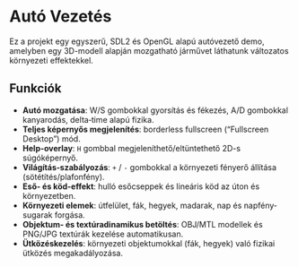 # Autó Vezetés

Ez a projekt egy egyszerű, SDL2 és OpenGL alapú autóvezető demo, amelyben egy 3D-modell alapján mozgatható járművet láthatunk változatos környezeti effektekkel.

## Funkciók

- **Autó mozgatása**: W/S gombokkal gyorsítás és fékezés, A/D gombokkal kanyarodás, delta‐time alapú fizika.
- **Teljes képernyős megjelenítés**: borderless fullscreen (“Fullscreen Desktop”) mód.
- **Help-overlay**: `H` gombbal megjeleníthető/eltüntethető 2D-s súgóképernyő.
- **Világítás‐szabályozás**: `+` / `-` gombokkal a környezeti fényerő állítása (sötétítés/plafonfény).
- **Eső- és köd-effekt**: hulló esőcseppek és lineáris köd az úton és környezetben.
- **Környezeti elemek**: útfelület, fák, hegyek, madarak, nap és napfény‐sugarak forgása.
- **Objektum‐ és textúradinamikus betöltés**: OBJ/MTL modellek és PNG/JPG textúrák kezelése automatikusan.
- **Ütközéskezelés**: környezeti objektumokkal (fák, hegyek) való fizikai ütközés megakadályozása.

